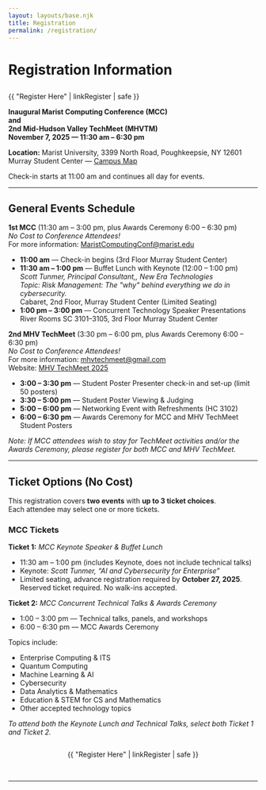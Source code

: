 ```yaml
---
layout: layouts/base.njk
title: Registration
permalink: /registration/
---
```


# Registration Information  

<p style="text-align:left; margin-top:2em;">
  {{ "Register Here" | linkRegister | safe }}
</p>


**Inaugural Marist Computing Conference (MCC)**  
**and**  
**2nd Mid-Hudson Valley TechMeet (MHVTM)**  
**November 7, 2025 — 11:30 am – 6:30 pm**  

**Location:** Marist University, 3399 North Road, Poughkeepsie, NY 12601  
Murray Student Center — [Campus Map](https://www.marist.edu/about/map)  

Check-in starts at 11:00 am and continues all day for events.

---

## General Events Schedule

**1st MCC** (11:30 am – 3:00 pm, plus Awards Ceremony 6:00 – 6:30 pm)  
*No Cost to Conference Attendees!*  
For more information: [MaristComputingConf@marist.edu](mailto:MaristComputingConf@marist.edu)

- **11:00 am** — Check-in begins (3rd Floor Murray Student Center)  
- **11:30 am – 1:00 pm** — Buffet Lunch with Keynote (12:00 – 1:00 pm)  
  *Scott Tunmer, Principal Consultant,, New Era Technologies*  
  *Topic: Risk Management: The "why" behind everything we do in cybersecurity.*  
  Cabaret, 2nd Floor, Murray Student Center (Limited Seating)  
- **1:00 pm – 3:00 pm** — Concurrent Technology Speaker Presentations  
  River Rooms SC 3101–3105, 3rd Floor Murray Student Center  

**2nd MHV TechMeet** (3:30 pm – 6:00 pm, plus Awards Ceremony 6:00 – 6:30 pm)  
*No Cost to Conference Attendees!*  
For more information: [mhvtechmeet@gmail.com](mailto:mhvtechmeet@gmail.com)  
Website: [MHV TechMeet 2025](https://mhvtechmeet.wixsite.com/home/mhvtm-2025)

- **3:00 – 3:30 pm** — Student Poster Presenter check-in and set-up (limit 50 posters)  
- **3:30 – 5:00 pm** — Student Poster Viewing & Judging  
- **5:00 – 6:00 pm** — Networking Event with Refreshments (HC 3102)  
- **6:00 – 6:30 pm** — Awards Ceremony for MCC and MHV TechMeet Student Posters  

*Note: If MCC attendees wish to stay for TechMeet activities and/or the Awards Ceremony, please register for both MCC and MHV TechMeet.*

---

## Ticket Options (No Cost)

This registration covers **two events** with **up to 3 ticket choices**.  
Each attendee may select one or more tickets.

### MCC Tickets

**Ticket 1:** *MCC Keynote Speaker & Buffet Lunch*  
- 11:30 am – 1:00 pm (includes Keynote, does not include technical talks)  
- Keynote: *Scott Tunmer, “AI and Cybersecurity for Enterprise”*  
- Limited seating, advance registration required by **October 27, 2025**.  
  Reserved ticket required. No walk-ins accepted.

**Ticket 2:** *MCC Concurrent Technical Talks & Awards Ceremony*  
- 1:00 – 3:00 pm — Technical talks, panels, and workshops  
- 6:00 – 6:30 pm — MCC Awards Ceremony  

Topics include:  
- Enterprise Computing & ITS  
- Quantum Computing  
- Machine Learning & AI  
- Cybersecurity  
- Data Analytics & Mathematics  
- Education & STEM for CS and Mathematics  
- Other accepted technology topics  

*To attend both the Keynote Lunch and Technical Talks, select both Ticket 1 and Ticket 2.*

<p style="text-align:center; margin-top:2em;">
  {{ "Register Here" | linkRegister | safe }}
</p>

<br>  

---

